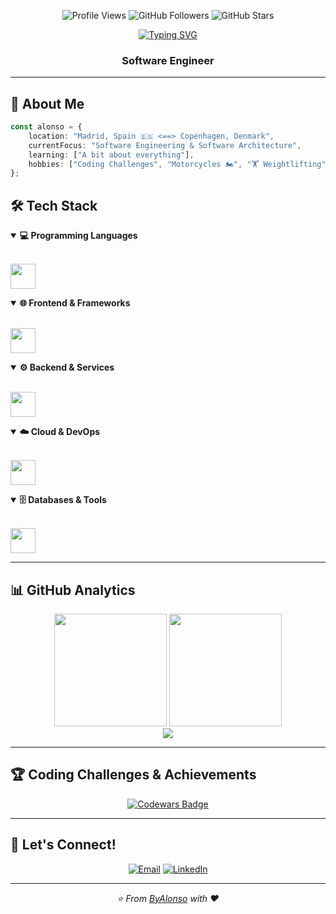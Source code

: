 <!-- Header with animated background -->
<div align="center">
  
  <!-- Enhanced Header Stats -->
  <p>
    <img src="https://komarev.com/ghpvc/?username=ByAlonso&style=for-the-badge&label=Interested+Visitors&color=yellow&labelColor=282828" alt="Profile Views"/>
    <img src="https://img.shields.io/github/followers/ByAlonso?style=for-the-badge&color=yellow&labelColor=282828" alt="GitHub Followers"/>
    <img src="https://img.shields.io/github/stars/ByAlonso?style=for-the-badge&color=yellow&labelColor=282828" alt="GitHub Stars"/>
  </p>
  
  <!-- Animated Typing Header -->
  [![Typing SVG](https://readme-typing-svg.herokuapp.com?font=JetBrains+Mono&weight=700&size=32&duration=3000&pause=1000&color=F7D744&center=true&vCenter=true&multiline=true&repeat=false&width=800&height=120&lines=Hi+there!+👋+I'm+Alonso;Turning+☕+into+code+since+1998)](https://git.io/typing-svg)
  
### Software Engineer

</div>


---

## 🌟 About Me

```typescript
const alonso = {
    location: "Madrid, Spain 🇪🇸 <==> Copenhagen, Denmark",
    currentFocus: "Software Engineering & Software Architecture",
    learning: ["A bit about everything"],
    hobbies: ["Coding Challenges", "Motorcycles 🏍️", "🏋️ Weightlifting"]
};
```

## 🛠️ Tech Stack

<details open>
<summary><b>💻 Programming Languages</b></summary>
<br>
<p>
  <img src="https://skillicons.dev/icons?i=java,elixir,python,cpp&theme=light" height="40"/>
</p>
</details>

<details open>
<summary><b>🌐 Frontend & Frameworks</b></summary>
<br>
<p>
  <img src="https://skillicons.dev/icons?i=react,angular,js,ts,html,css,sass,tailwind&theme=light" height="40"/>
</p>
</details>

<details open>
<summary><b>⚙️ Backend & Services</b></summary>
<br>
<p>
  <img src="https://skillicons.dev/icons?i=spring,dotnet,nodejs,kafka&theme=light" height="40"/>
</p>
</details>

<details open>
<summary><b>☁️ Cloud & DevOps</b></summary>
<br>
<p>
  <img src="https://skillicons.dev/icons?i=azure,kubernetes,docker,terraform,githubactions,jenkins&theme=light" height="40"/>
</p>
</details>

<details open>
<summary><b>🗄️ Databases & Tools</b></summary>
<br>
<p>
  <img src="https://skillicons.dev/icons?i=postgres,mongodb,postman&theme=light" height="40"/>
</p>
</details>

---

## 📊 GitHub Analytics

<div align="center">
  
  <img height="180em" src="https://github-readme-stats.vercel.app/api?username=ByAlonso&show_icons=true&theme=dark&include_all_commits=true&count_private=true&hide_border=true&bg_color=0D1117&title_color=F7D744&icon_color=F7D744&text_color=C9D1D9"/>
  
  <img height="180em" src="https://github-readme-stats.vercel.app/api/top-langs/?username=ByAlonso&layout=compact&langs_count=8&theme=dark&hide_border=true&bg_color=0D1117&title_color=F7D744&text_color=C9D1D9&hide=css"/>

</div>

<div align="center">
  
  <img src="https://github-readme-streak-stats.herokuapp.com/?user=ByAlonso&theme=dark&hide_border=true&background=0D1117&stroke=F7D744&ring=F7D744&fire=F7D744&currStreakLabel=C9D1D9&sideLabels=C9D1D9&currStreakNum=C9D1D9&sideNums=C9D1D9&dates=8B949E"/>
  
</div>

---

## 🏆 Coding Challenges & Achievements

<div align="center">
  
  [![Codewars Badge](https://www.codewars.com/users/EkLiiPsY/badges/large)](https://www.codewars.com/users/EkLiiPsY)
  
</div>

---

## 🤝 Let's Connect!

<div align="center">
  
  [![Email](https://img.shields.io/badge/Email-D14836?style=for-the-badge&logo=gmail&logoColor=white)](mailto:alonso.rapado@hotmail.com)
  [![LinkedIn](https://img.shields.io/badge/LinkedIn-0077B5?style=for-the-badge&logo=linkedin&logoColor=white)](https://linkedin.com/in/alonsorapadoguillen)
  
</div>

---

<div align="center">
  <i>⭐️ From <a href="https://github.com/ByAlonso">ByAlonso</a> with ❤️</i>
</div>

